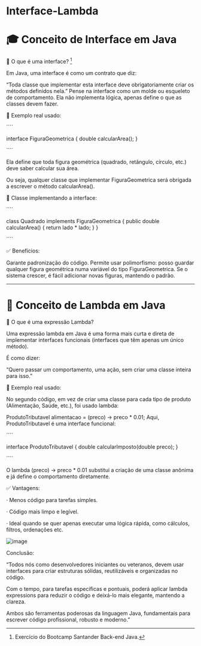 # Interface-Lambda

# 🎓 Conceito de Interface em Java

📘 O que é uma interface? [^1]

Em Java, uma interface é como um contrato que diz:

“Toda classe que implementar esta interface deve obrigatoriamente criar os métodos definidos nela.”
Pense na interface como um molde ou esqueleto de comportamento. Ela não implementa lógica, apenas define o que as classes devem fazer.

🧪 Exemplo real usado:

´´´´

interface FiguraGeometrica {
    double calcularArea();
}

´´´´

Ela define que toda figura geométrica (quadrado, retângulo, círculo, etc.) deve saber calcular sua área.

 Ou seja, qualquer classe que implementar FiguraGeometrica será obrigada a escrever o método calcularArea().

🧱 Classe implementando a interface:

´´´´

class Quadrado implements FiguraGeometrica {
    public double calcularArea() {
        return lado * lado;
    }
}

´´´´

✅ Benefícios:

Garante padronização do código.
Permite usar polimorfismo: posso guardar qualquer figura geométrica numa variável do tipo FiguraGeometrica.
Se o sistema crescer, é fácil adicionar novas figuras, mantendo o padrão.

****************************************************************************************************************************************

# 🧠 Conceito de Lambda em Java

📘 O que é uma expressão Lambda?

Uma expressão lambda em Java é uma forma mais curta e direta de implementar interfaces funcionais (interfaces que têm apenas um único método).

É como dizer:

“Quero passar um comportamento, uma ação, sem criar uma classe inteira para isso.”

🧪 Exemplo real usado:

No segundo código, em vez de criar uma classe para cada tipo de produto (Alimentação, Saúde, etc.), foi usado lambda:

ProdutoTributavel alimentacao = (preco) -> preco * 0.01;
Aqui, ProdutoTributavel é uma interface funcional:

´´´´

interface ProdutoTributavel {
    double calcularImposto(double preco);
}

´´´´

O lambda (preco) -> preco * 0.01 substitui a criação de uma classe anônima e já define o comportamento diretamente.

✅ Vantagens:

·      Menos código para tarefas simples.

·      Código mais limpo e legível.

·      Ideal quando se quer apenas executar uma lógica rápida, como cálculos, filtros, ordenações etc.


![image](https://github.com/user-attachments/assets/34e68547-bec9-4eec-b7a6-215079cb79b3)


Conclusão:

“Todos nós como desenvolvedores iniciantes ou veteranos, devem usar interfaces para criar estruturas sólidas, reutilizáveis e organizadas no código.

Com o tempo, para tarefas específicas e pontuais, poderá aplicar lambda expressions para reduzir o código e deixá-lo mais elegante, mantendo a clareza.

Ambos são ferramentas poderosas da linguagem Java, fundamentais para escrever código profissional, robusto e moderno.”

[^1]: Exercício do Bootcamp Santander Back-end Java.

